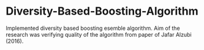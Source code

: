 # Diversity-Based-Boosting-Algorithm
Implemented diversity based boosting esemble algorithm. Aim of the research was verifying quality of the algorithm from paper of Jafar Alzubi (2016).
